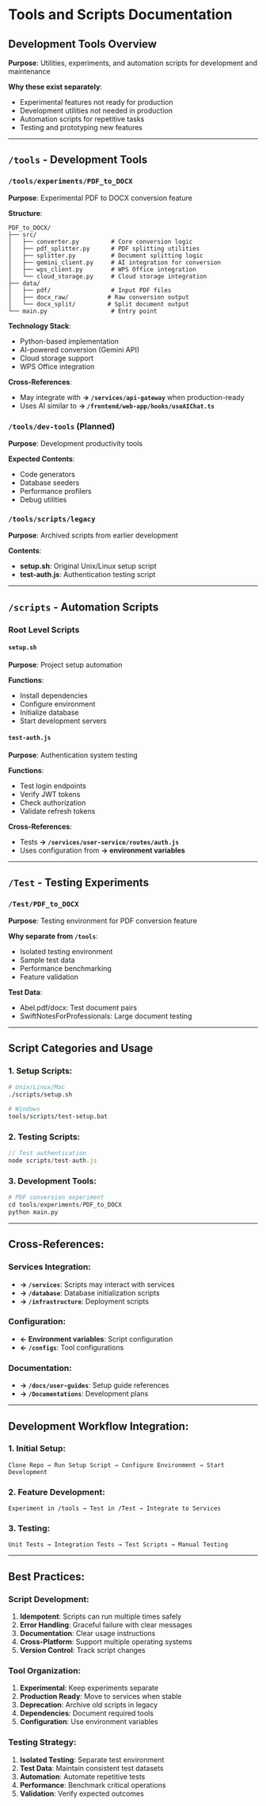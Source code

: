# Tools and Scripts Documentation

## Development Tools Overview

**Purpose**: Utilities, experiments, and automation scripts for development and maintenance

**Why these exist separately**: 
- Experimental features not ready for production
- Development utilities not needed in production
- Automation scripts for repetitive tasks
- Testing and prototyping new features

---

## `/tools` - Development Tools

### `/tools/experiments/PDF_to_DOCX`
**Purpose**: Experimental PDF to DOCX conversion feature

**Structure**:
```
PDF_to_DOCX/
├── src/
│   ├── converter.py         # Core conversion logic
│   ├── pdf_splitter.py      # PDF splitting utilities
│   ├── splitter.py          # Document splitting logic
│   ├── gemini_client.py     # AI integration for conversion
│   ├── wps_client.py        # WPS Office integration
│   └── cloud_storage.py     # Cloud storage integration
├── data/
│   ├── pdf/                 # Input PDF files
│   ├── docx_raw/           # Raw conversion output
│   └── docx_split/         # Split document output
└── main.py                  # Entry point
```

**Technology Stack**:
- Python-based implementation
- AI-powered conversion (Gemini API)
- Cloud storage support
- WPS Office integration

**Cross-References**:
- May integrate with **→ `/services/api-gateway`** when production-ready
- Uses AI similar to **→ `/frontend/web-app/hooks/useAIChat.ts`**

### `/tools/dev-tools` (Planned)
**Purpose**: Development productivity tools

**Expected Contents**:
- Code generators
- Database seeders
- Performance profilers
- Debug utilities

### `/tools/scripts/legacy`
**Purpose**: Archived scripts from earlier development

**Contents**:
- **setup.sh**: Original Unix/Linux setup script
- **test-auth.js**: Authentication testing script

---

## `/scripts` - Automation Scripts

### Root Level Scripts

#### `setup.sh`
**Purpose**: Project setup automation

**Functions**:
- Install dependencies
- Configure environment
- Initialize database
- Start development servers

#### `test-auth.js`
**Purpose**: Authentication system testing

**Functions**:
- Test login endpoints
- Verify JWT tokens
- Check authorization
- Validate refresh tokens

**Cross-References**:
- Tests **→ `/services/user-service/routes/auth.js`**
- Uses configuration from **→ environment variables**

---

## `/Test` - Testing Experiments

### `/Test/PDF_to_DOCX`
**Purpose**: Testing environment for PDF conversion feature

**Why separate from `/tools`**:
- Isolated testing environment
- Sample test data
- Performance benchmarking
- Feature validation

**Test Data**:
- Abel.pdf/docx: Test document pairs
- SwiftNotesForProfessionals: Large document testing

---

## Script Categories and Usage

### 1. **Setup Scripts**:
```bash
# Unix/Linux/Mac
./scripts/setup.sh

# Windows
tools/scripts/test-setup.bat
```

### 2. **Testing Scripts**:
```javascript
// Test authentication
node scripts/test-auth.js
```

### 3. **Development Tools**:
```python
# PDF conversion experiment
cd tools/experiments/PDF_to_DOCX
python main.py
```

---

## Cross-References:

### Services Integration:
- **→ `/services`**: Scripts may interact with services
- **→ `/database`**: Database initialization scripts
- **→ `/infrastructure`**: Deployment scripts

### Configuration:
- **← Environment variables**: Script configuration
- **← `/configs`**: Tool configurations

### Documentation:
- **→ `/docs/user-guides`**: Setup guide references
- **→ `/Documentations`**: Development plans

---

## Development Workflow Integration:

### 1. **Initial Setup**:
```
Clone Repo → Run Setup Script → Configure Environment → Start Development
```

### 2. **Feature Development**:
```
Experiment in /tools → Test in /Test → Integrate to Services
```

### 3. **Testing**:
```
Unit Tests → Integration Tests → Test Scripts → Manual Testing
```

---

## Best Practices:

### Script Development:
1. **Idempotent**: Scripts can run multiple times safely
2. **Error Handling**: Graceful failure with clear messages
3. **Documentation**: Clear usage instructions
4. **Cross-Platform**: Support multiple operating systems
5. **Version Control**: Track script changes

### Tool Organization:
1. **Experimental**: Keep experiments separate
2. **Production Ready**: Move to services when stable
3. **Deprecation**: Archive old scripts in legacy
4. **Dependencies**: Document required tools
5. **Configuration**: Use environment variables

### Testing Strategy:
1. **Isolated Testing**: Separate test environment
2. **Test Data**: Maintain consistent test datasets
3. **Automation**: Automate repetitive tests
4. **Performance**: Benchmark critical operations
5. **Validation**: Verify expected outcomes